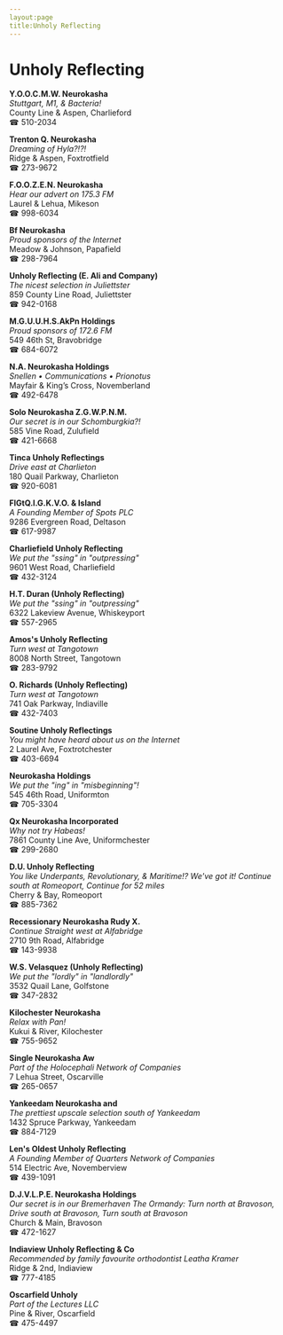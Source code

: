 ```yaml
---
layout:page
title:Unholy Reflecting
---
```

# Unholy Reflecting

**Y.O.O.C.M.W. Neurokasha**  
_Stuttgart, M1, & Bacteria!_  
County Line & Aspen, Charlieford  
☎ 510-2034



**Trenton Q. Neurokasha**  
_Dreaming of Hyla?!?!_  
Ridge & Aspen, Foxtrotfield  
☎ 273-9672



**F.O.O.Z.E.N. Neurokasha**  
_Hear our advert on 175.3 FM_  
Laurel & Lehua, Mikeson  
☎ 998-6034



**Bf Neurokasha**  
_Proud sponsors of the Internet_  
Meadow & Johnson, Papafield  
☎ 298-7964



**Unholy Reflecting (E. Ali and Company)**  
_The nicest selection in Juliettster_  
859 County Line Road, Juliettster  
☎ 942-0168



**M.G.U.U.H.S.AkPn Holdings**  
_Proud sponsors of 172.6 FM_  
549 46th St, Bravobridge  
☎ 684-6072



**N.A. Neurokasha Holdings**  
_Snellen • Communications • Prionotus_  
Mayfair & King’s Cross, Novemberland  
☎ 492-6478



**Solo Neurokasha Z.G.W.P.N.M.**  
_Our secret is in our Schomburgkia?!_  
585 Vine Road, Zulufield  
☎ 421-6668



**Tinca Unholy Reflectings**  
_Drive east at Charlieton_  
180 Quail Parkway, Charlieton  
☎ 920-6081



**FlGtQ.I.G.K.V.O. & Island**  
_A Founding Member of Spots PLC_  
9286 Evergreen Road, Deltason  
☎ 617-9987



**Charliefield Unholy Reflecting**  
_We put the "ssing" in "outpressing"_  
9601 West Road, Charliefield  
☎ 432-3124



**H.T. Duran (Unholy Reflecting)**  
_We put the "ssing" in "outpressing"_  
6322 Lakeview Avenue, Whiskeyport  
☎ 557-2965



**Amos's Unholy Reflecting**  
_Turn west at Tangotown_  
8008 North Street, Tangotown  
☎ 283-9792



**O. Richards (Unholy Reflecting)**  
_Turn west at Tangotown_  
741 Oak Parkway, Indiaville  
☎ 432-7403



**Soutine Unholy Reflectings**  
_You might have heard about us on the Internet_  
2 Laurel Ave, Foxtrotchester  
☎ 403-6694



**Neurokasha Holdings**  
_We put the "ing" in "misbeginning"!_  
545 46th Road, Uniformton  
☎ 705-3304



**Qx Neurokasha Incorporated**  
_Why not try Habeas!_  
7861 County Line Ave, Uniformchester  
☎ 299-2680



**D.U. Unholy Reflecting**  
_You like Underpants, Revolutionary, & Maritime!? We've got it! 
Continue south at Romeoport, Continue for 52 miles_  
Cherry & Bay, Romeoport  
☎ 885-7362



**Recessionary Neurokasha Rudy X.**  
_Continue Straight west at Alfabridge_  
2710 9th Road, Alfabridge  
☎ 143-9938



**W.S. Velasquez (Unholy Reflecting)**  
_We put the "lordly" in "landlordly"_  
3532 Quail Lane, Golfstone  
☎ 347-2832



**Kilochester Neurokasha**  
_Relax with Pan!_  
Kukui & River, Kilochester  
☎ 755-9652



**Single Neurokasha Aw**  
_Part of the Holocephali Network of Companies_  
7 Lehua Street, Oscarville  
☎ 265-0657



**Yankeedam Neurokasha and**  
_The prettiest upscale selection south of Yankeedam_  
1432 Spruce Parkway, Yankeedam  
☎ 884-7129



**Len's Oldest Unholy Reflecting**  
_A Founding Member of Quarters Network of Companies_  
514 Electric Ave, Novemberview  
☎ 439-1091



**D.J.V.L.P.E. Neurokasha Holdings**  
_Our secret is in our Bremerhaven 
The Ormandy: Turn north at Bravoson, Drive south at Bravoson, Turn south at Bravoson_  
Church & Main, Bravoson  
☎ 472-1627



**Indiaview Unholy Reflecting & Co**  
_Recommended by family favourite orthodontist Leatha Kramer_  
Ridge & 2nd, Indiaview  
☎ 777-4185



**Oscarfield Unholy**  
_Part of the Lectures LLC_  
Pine & River, Oscarfield  
☎ 475-4497



